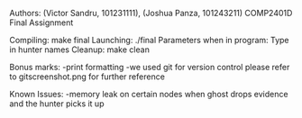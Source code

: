 Authors: (Victor Sandru, 101231111), (Joshua Panza, 101243211)
COMP2401D Final Assignment

Compiling: 
            make final
Launching:
            ./final
Parameters when in program:
            Type in hunter names
Cleanup:
            make clean


Bonus marks:
    -print formatting
    -we used git for version control
        please refer to gitscreenshot.png for further reference

Known Issues:
    -memory leak on certain nodes when ghost drops evidence and the hunter picks it up